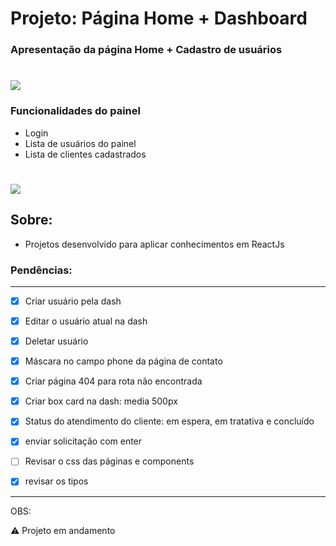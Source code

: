 # Projeto: Página Home + Dashboard

### **Apresentação da página Home + Cadastro de usuários**
<h1>
    <img src="public/Home+addClient.gif" align="center" />
</h1>

### **Funcionalidades do painel**
- Login
- Lista de usuários do painel
- Lista de clientes cadastrados

<h1>
    <img src="public/Home+addClient+Func.gif" align="center" />
</h1>

## Sobre: 
- Projetos desenvolvido para aplicar conhecimentos em ReactJs 

### Pendências:
---
- [x] Criar usuário pela dash
- [x] Editar o usuário atual na dash
- [x] Deletar usuário
- [x] Máscara no campo phone da página de contato
- [x] Criar página 404 para rota não encontrada
- [x] Criar box card na dash: media 500px
- [x] Status do atendimento do cliente: em espera, em tratativa e concluído
- [x] enviar solicitação com enter
- [ ] Revisar o css das páginas e components
- [x] revisar os tipos 



---

OBS: 

:warning: Projeto em andamento 